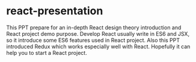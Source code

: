 # react-presentation

This PPT prepare for an in-depth React design theory introduction and React project demo purpose. Develop React usually write in ES6 and JSX, so it introduce some ES6 features used in React project. Also this PPT introduced Redux which works especially well with React.   Hopefully it can help you to start a React project.
